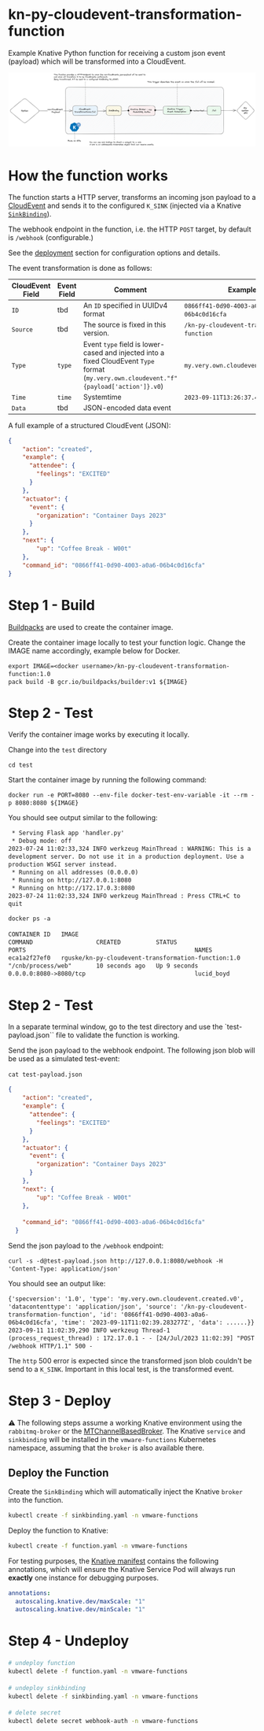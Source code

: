 # kn-py-cloudevent-transformation-function

Example Knative Python function for receiving a custom json event (payload) which will be transformed into a CloudEvent.

![Alt text](image.png)

# How the function works

The function starts a HTTP server, transforms an incoming json payload to a [CloudEvent](https://cloudevents.io/) and sends it to the configured `K_SINK` (injected via a Knative [`SinkBinding`](https://knative.dev/docs/eventing/custom-event-source/sinkbinding/)).

The webhook endpoint in the function, i.e. the HTTP `POST` target, by default is `/webhook` (configurable.)

See the [deployment](#step-3---deploy) section for configuration options and details.

The event transformation is done as follows:

| CloudEvent Field | Event Field | Comment                                                                                                                 | Example                                |
|------------------|--------------------|-------------------------------------------------------------------------------------------------------------------------|----------------------------------------|
| `ID`             | tbd                | An `ID` specified in UUIDv4 format                                                                                   | `0866ff41-0d90-4003-a0a6-06b4c0d16cfa` |
| `Source`         | tbd                | The source is fixed in this version.                                   | `/kn-py-cloudevent-transformation-function`                |
| `Type`           | `type`             | Event `type` field is lower-cased and injected into a fixed CloudEvent `Type` format (`my.very.own.cloudevent."f"{payload['action']}.v0`) | `my.very.own.cloudevent.created.v0`   |
| `Time`           | `time`         | Systemtime                                                                                   | `2023-09-11T13:26:37.469567Z`                 |
| `Data`           | tbd                | JSON-encoded data event                                                                                          |                                        |

A full example of a structured CloudEvent (JSON):

```json
{
	"action": "created",
	"example": {
	  "attendee": {
		"feelings": "EXCITED"
	  }
	},
	"actuator": {
	  "event": {
		"organization": "Container Days 2023"
	  }
	},
	"next": {
		"up": "Coffee Break - W00t"
	},
	"command_id": "0866ff41-0d90-4003-a0a6-06b4c0d16cfa"
}
```

# Step 1 - Build

[Buildpacks](https://buildpacks.io) are used to create the container image.

Create the container image locally to test your function logic. Change the IMAGE name accordingly, example below for Docker.

```console
export IMAGE=<docker username>/kn-py-cloudevent-transformation-function:1.0
pack build -B gcr.io/buildpacks/builder:v1 ${IMAGE}
```

# Step 2 - Test

Verify the container image works by executing it locally.

Change into the `test` directory

```console
cd test
```

Start the container image by running the following command:

```shell
docker run -e PORT=8080 --env-file docker-test-env-variable -it --rm -p 8080:8080 ${IMAGE}
```

You should see output similar to the following:

```shell
 * Serving Flask app 'handler.py'
 * Debug mode: off
2023-07-24 11:02:33,324 INFO werkzeug MainThread : WARNING: This is a development server. Do not use it in a production deployment. Use a production WSGI server instead.
 * Running on all addresses (0.0.0.0)
 * Running on http://127.0.0.1:8080
 * Running on http://172.17.0.3:8080
2023-07-24 11:02:33,324 INFO werkzeug MainThread : Press CTRL+C to quit
```

```
docker ps -a

CONTAINER ID   IMAGE                                                                        COMMAND                  CREATED          STATUS                   PORTS                                                NAMES
eca1a2f27ef0   rguske/kn-py-cloudevent-transformation-function:1.0   "/cnb/process/web"       10 seconds ago   Up 9 seconds             0.0.0.0:8080->8080/tcp                               lucid_boyd
```

# Step 2 - Test

In a separate terminal window, go to the test directory and use the `test-payload.json`` file to validate the function is working.

Send the json payload to the webhook endpoint. The following json blob will be used as a simulated test-event:

`cat test-payload.json`

```json
{
	"action": "created",
	"example": {
	  "attendee": {
		"feelings": "EXCITED"
	  }
	},
	"actuator": {
	  "event": {
		"organization": "Container Days 2023"
	  }
	},
	"next": {
		"up": "Coffee Break - W00t"
	},

	"command_id": "0866ff41-0d90-4003-a0a6-06b4c0d16cfa"
  }
```

Send the json payload to the `/webhook` endpoint:

```shell
curl -s -d@test-payload.json http://127.0.0.1:8080/webhook -H 'Content-Type: application/json'
```

You should see an output like:

```shell
{'specversion': '1.0', 'type': 'my.very.own.cloudevent.created.v0', 'datacontenttype': 'application/json', 'source': '/kn-py-cloudevent-transformation-function', 'id': '0866ff41-0d90-4003-a0a6-06b4c0d16cfa', 'time': '2023-09-11T11:02:39.283277Z', 'data': ......}}
2023-09-11 11:02:39,290 INFO werkzeug Thread-1 (process_request_thread) : 172.17.0.1 - - [24/Jul/2023 11:02:39] "POST /webhook HTTP/1.1" 500 -
```

The `http` 500 error is expected since the transformed json blob couldn't be send to a `K_SINK`. Important in this local test, is the transformed event.

# Step 3 - Deploy

⚠️ The following steps assume a working Knative environment using the `rabbitmq-broker` or the [MTChannelBasedBroker](https://knative.dev/docs/eventing/brokers/broker-types/channel-based-broker/). The Knative `service` and `sinkbinding` will be installed in
 the `vmware-functions` Kubernetes namespace, assuming that the `broker` is also
 available there.

## Deploy the Function

Create the `SinkBinding` which will automatically inject the Knative `broker` into the function.

```bash
kubectl create -f sinkbinding.yaml -n vmware-functions
```

Deploy the function to Knative:

```bash
kubectl create -f function.yaml -n vmware-functions
```

For testing purposes, the [Knative manifest](function.yaml) contains the
following annotations, which will ensure the Knative Service Pod will always run
**exactly** one instance for debugging purposes.

```yaml
annotations:
  autoscaling.knative.dev/maxScale: "1"
  autoscaling.knative.dev/minScale: "1"
```

# Step 4 - Undeploy

```bash
# undeploy function
kubectl delete -f function.yaml -n vmware-functions

# undeploy sinkbinding
kubectl delete -f sinkbinding.yaml -n vmware-functions

# delete secret
kubectl delete secret webhook-auth -n vmware-functions
```
